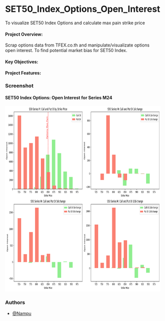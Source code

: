# SET50_Index_Options_Open_Interest
To visualize SET50 Index Options and calculate max pain strike price

#### Project Overview:
Scrap options data from TFEX.co.th and manipulate/visualizate options open interest. To find potential market bias for SET50 Index.

#### Key Objectives:

#### Project Features:

### Screenshot
#### SET50 Index Options: Open Interest for Series M24
<img src="https://github.com/SamapanThongmee/SET50_Index_Options_Open_Interest/blob/main/SET50_Index_Options_Series_M24.png" height="600" width="1200" >

### Authors

- [@Nampu](https://github.com/SamapanThongmee)
